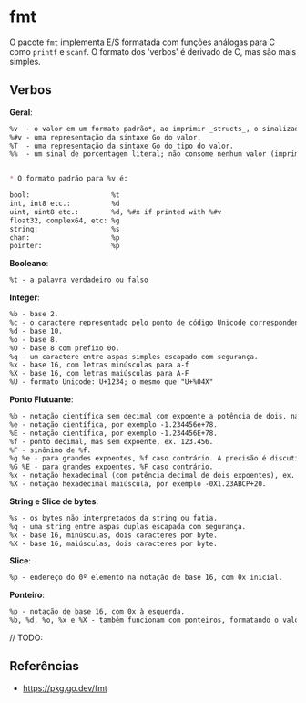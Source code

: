 # fmt

O pacote `fmt` implementa E/S formatada com funções análogas para C como `printf` e `scanf`. O formato dos 'verbos' é derivado de C, mas são mais simples.

## Verbos

__Geral__:

```md
%v  - o valor em um formato padrão*, ao imprimir _structs_, o sinalizador "+" (%+v) adiciona nomes de campo.
%#v - uma representação da sintaxe Go do valor.
%T  - uma representação da sintaxe Go do tipo do valor.
%%  - um sinal de porcentagem literal; não consome nenhum valor (imprime somente um %).


* O formato padrão para %v é:

bool:                    %t
int, int8 etc.:          %d
uint, uint8 etc.:        %d, %#x if printed with %#v
float32, complex64, etc: %g
string:                  %s
chan:                    %p
pointer:                 %p
```

__Booleano__:

```txt
%t - a palavra verdadeiro ou falso
```

__Integer__:

```txt
%b - base 2.
%c - o caractere representado pelo ponto de código Unicode correspondente.
%d - base 10.
%o - base 8.
%O - base 8 com prefixo 0o.
%q - um caractere entre aspas simples escapado com segurança.
%x - base 16, com letras minúsculas para a-f
%X - base 16, com letras maiúsculas para A-F
%U - formato Unicode: U+1234; o mesmo que "U+%04X"
```

__Ponto Flutuante__:

```txt
%b - notação científica sem decimal com expoente a potência de dois, na forma de strconv. FormatFloat com o formato 'b', por exemplo. -123456p-78.
%e - notação científica, por exemplo -1.234456e+78.
%E - notação científica, por exemplo -1.234456E+78.
%f - ponto decimal, mas sem expoente, ex. 123.456.
%F - sinônimo de %f.
%g %e - para grandes expoentes, %f caso contrário. A precisão é discutida abaixo.
%G %E - para grandes expoentes, %F caso contrário.
%x - notação hexadecimal (com potência decimal de dois expoentes), ex. -0x1.23abcp+20.
%X - notação hexadecimal maiúscula, por exemplo -0X1.23ABCP+20.
```

__String e Slice de bytes__:

```txt
%s - os bytes não interpretados da string ou fatia.
%q - uma string entre aspas duplas escapada com segurança.
%x - base 16, minúsculas, dois caracteres por byte.
%X - base 16, maiúsculas, dois caracteres por byte.
```

__Slice__:

```txt
%p - endereço do 0º elemento na notação de base 16, com 0x inicial.
```

__Ponteiro__:

```txt
%p - notação de base 16, com 0x à esquerda.
%b, %d, %o, %x e %X - também funcionam com ponteiros, formatando o valor exatamente como se fosse um número inteiro.
```

// TODO:

## Referências

- <https://pkg.go.dev/fmt>